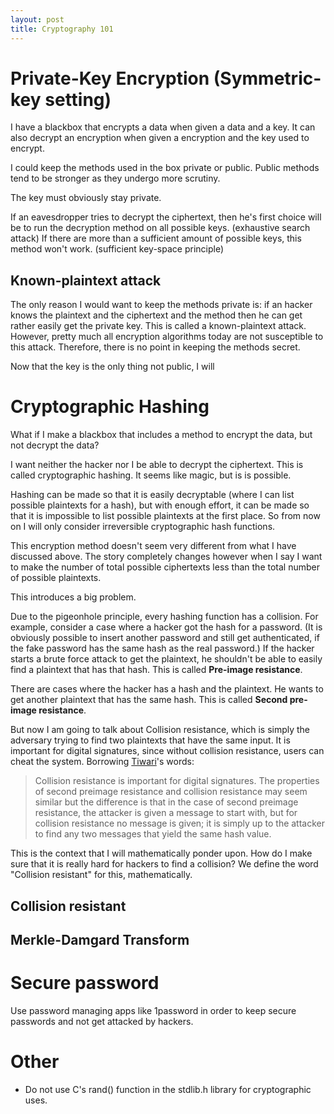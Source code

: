 ```yaml
---
layout: post
title: Cryptography 101
---
```

# Private-Key Encryption (Symmetric-key setting)
I have a blackbox that encrypts a data when given a data and a key. It can also decrypt an encryption when given a encryption and the key used to encrypt.

I could keep the methods used in the box private or public. Public methods tend to be stronger as they undergo more scrutiny.

The key must obviously stay private.

If an eavesdropper tries to decrypt the ciphertext, then he's first choice will be to  run the decryption method on all possible keys. (exhaustive search attack) If there are more than a sufficient amount of possible keys, this method won't work. (sufficient key-space principle)

## Known-plaintext attack
The only reason I would want to keep the methods private is: if an hacker knows the plaintext and the ciphertext and the method then he can get rather easily get the private key. This is called a known-plaintext attack. However, pretty much all encryption algorithms today are not susceptible to this attack. Therefore, there is no point in keeping the methods secret.

Now that the key is the only thing not public, I will

# Cryptographic Hashing
What if I make a blackbox that includes a method to encrypt the data, but not decrypt the data?

I want neither the hacker nor I be able to decrypt the ciphertext. This is called cryptographic hashing. It seems like magic, but is is possible.

Hashing can be made so that it is easily decryptable (where I can list possible plaintexts for a hash), but with enough effort, it can be made so that it is impossible to list possible plaintexts at the first place. So from now on I will only consider irreversible cryptographic hash functions.

This encryption method doesn't seem very different from what I have discussed above. The story completely changes however when I say I want to make the number of total possible ciphertexts less than the total number of possible plaintexts.

This introduces a big problem.

Due to the pigeonhole principle, every hashing function has a collision. For example, consider a case where a hacker got the hash for a password. (It is obviously possible to insert another password and still get authenticated, if the fake password has the same hash as the real password.) If the hacker starts a brute force attack to get the plaintext, he shouldn't be able to easily find a plaintext that has that hash. This is called **Pre-image resistance**.

There are cases where the hacker has a hash and the plaintext. He wants to get another plaintext that has the same hash. This is called **Second pre-image resistance**.

But now I am going to talk about Collision resistance, which is simply the adversary trying to find two plaintexts that have the same input. It is important for digital signatures, since without collision resistance, users can cheat the system.
Borrowing [Tiwari](https://www.google.com/url?sa=t&rct=j&q=&esrc=s&source=web&cd=&ved=2ahUKEwin1aOgw6DtAhUTFogKHa6MAy4QFjABegQIAxAC&url=https://hrcak.srce.hr/file/281168#:~:text=The%2520properties%2520of%2520second%2520preimage,find%2520any%2520two%2520messages%2520that&usg=AOvVaw0AEYI8Fs9KwHp0xOsupZkk)'s words:

> Collision resistance is important for digital signatures. The properties of second preimage resistance and collision resistance may seem similar but the difference is that in the case of second preimage resistance, the attacker is given a message to start with, but for collision resistance no message is given; it is simply up to the attacker to find any two messages that yield the same hash value.

This is the context that I will mathematically ponder upon.
How do I make sure that it is really hard for hackers to find a collision? We define the word "Collision resistant" for this, mathematically.

## Collision resistant

## Merkle-Damgard Transform

# Secure password
Use password managing apps like 1password in order to keep secure passwords and not get attacked by hackers.

# Other
* Do not use C's rand() function in the stdlib.h library for cryptographic uses.
<!--stackedit_data:
eyJoaXN0b3J5IjpbMTI2ODk0MjAwMiwyMDIwMzc2NDYsLTEzNz
YwMjIzNjEsLTQwMTEzNjQwNCwtNzE5MTIzNTEwLC0xNzI4MTA4
MTYyLDQ5ODY3MTA2NCwxOTA4MTk2MzQ4LDEwNzYxNTE4ODEsNj
cxMTU2MzgxLC0xMDc3MDEwNTI5LC0xODcyOTQyOTYxLC0xNjE3
Nzg4NDkwLC0xMDA3NjEyODEzLDE3Njc5MTAxMTUsMTMzNDQ3Nj
IyMSwtMjAxMzYwMzg5Miw1MzY5OTgzODRdfQ==
-->